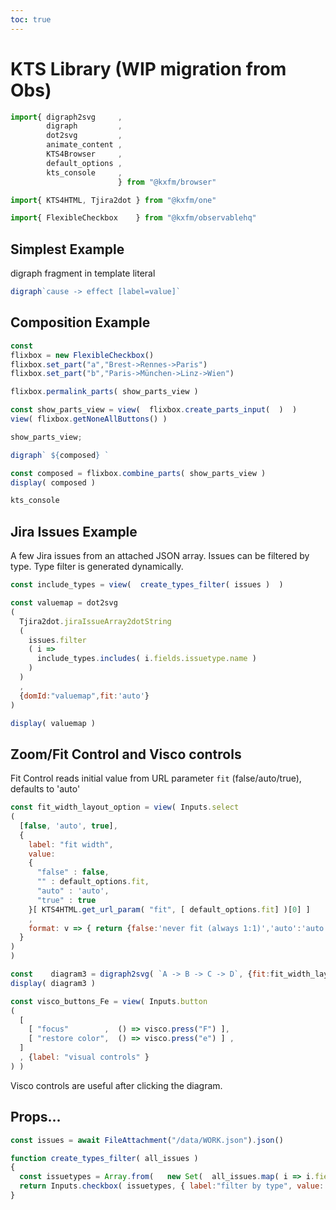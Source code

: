 ```yaml
---
toc: true
---
```

# KTS Library (WIP migration from Obs)
  
```js
import{ digraph2svg     ,
        digraph         ,
        dot2svg         ,
        animate_content ,
        KTS4Browser     ,
        default_options ,
        kts_console     ,
                        } from "@kxfm/browser"

import{ KTS4HTML, Tjira2dot } from "@kxfm/one"

import{ FlexibleCheckbox    } from "@kxfm/observablehq"
```

<div class="card">

## Simplest Example

digraph fragment in template literal

```js echo
digraph`cause -> effect [label=value]`
```
</div>

<div class="card">

## Composition Example

```js echo
const
flixbox = new FlexibleCheckbox()
flixbox.set_part("a","Brest->Rennes->Paris")
flixbox.set_part("b","Paris->München->Linz->Wien")
```

```js
flixbox.permalink_parts( show_parts_view )
```

```js
const show_parts_view = view(  flixbox.create_parts_input(  )  ) 
view( flixbox.getNoneAllButtons() )
```

```js 
show_parts_view;
```

```js
digraph` ${composed} `
```

```js
const composed = flixbox.combine_parts( show_parts_view )
display( composed )
```
</div>

```js 
kts_console
```

<div class="card">

## Jira Issues Example 

A few Jira issues from an attached JSON array. Issues can be filtered by type. Type filter is generated dynamically.

```js 
const include_types = view(  create_types_filter( issues )  )
```

```js 
const valuemap = dot2svg
(
  Tjira2dot.jiraIssueArray2dotString
  (
    issues.filter
    ( i => 
      include_types.includes( i.fields.issuetype.name )  
    )
  )
  ,
  {domId:"valuemap",fit:'auto'} 
)

display( valuemap )
```
</div>

<div class="card">

## Zoom/Fit Control and Visco controls

Fit Control reads initial value from URL parameter `fit` (false/auto/true), defaults to 'auto'

```js
const fit_width_layout_option = view( Inputs.select
(
  [false, 'auto', true], 
  {
    label: "fit width", 
    value:  
    {
      "false" : false,
      "" : default_options.fit,
      "auto" : 'auto',
      "true" : true
    }[ KTS4HTML.get_url_param( "fit", [ default_options.fit] )[0] ]
    , 
    format: v => { return {false:'never fit (always 1:1)','auto':'auto (scale down if needed)', true:'always fit (scale up or down)'}[v] }  
  } 
)
)
```

```js
const    diagram3 = digraph2svg( `A -> B -> C -> D`, {fit:fit_width_layout_option} )
display( diagram3 )

const visco_buttons_Fe = view( Inputs.button
(
  [
    [ "focus"        ,  () => visco.press("F") ],
    [ "restore color",  () => visco.press("e") ] ,
  ]
  , {label: "visual controls" }
) )
```
Visco controls are useful after clicking the diagram.
</div>

## Props...

```js echo
const issues = await FileAttachment("/data/WORK.json").json()
```

```js
function create_types_filter( all_issues ) 
{
  const issuetypes = Array.from(   new Set(  all_issues.map( i => i.fields.issuetype.name )  )   ).sort()
  return Inputs.checkbox( issuetypes, { label:"filter by type", value: issuetypes } )
}
```
